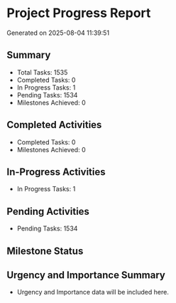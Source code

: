 # Project Progress Report
Generated on 2025-08-04 11:39:51

## Summary
- Total Tasks: 1535
- Completed Tasks: 0
- In Progress Tasks: 1
- Pending Tasks: 1534
- Milestones Achieved: 0

## Completed Activities
- Completed Tasks: 0
- Milestones Achieved: 0

## In-Progress Activities
- In Progress Tasks: 1

## Pending Activities
- Pending Tasks: 1534

## Milestone Status

## Urgency and Importance Summary
- Urgency and Importance data will be included here.
